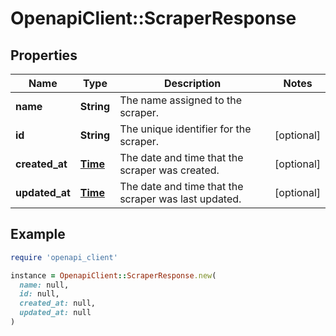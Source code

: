 # OpenapiClient::ScraperResponse

## Properties

| Name | Type | Description | Notes |
| ---- | ---- | ----------- | ----- |
| **name** | **String** | The name assigned to the scraper. |  |
| **id** | **String** | The unique identifier for the scraper. | [optional] |
| **created_at** | [**Time**](DateTime.md) | The date and time that the scraper was created. | [optional] |
| **updated_at** | [**Time**](DateTime.md) | The date and time that the scraper was last updated. | [optional] |

## Example

```ruby
require 'openapi_client'

instance = OpenapiClient::ScraperResponse.new(
  name: null,
  id: null,
  created_at: null,
  updated_at: null
)
```

